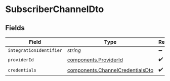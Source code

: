# SubscriberChannelDto


## Fields

| Field                                                                                | Type                                                                                 | Required                                                                             | Description                                                                          |
| ------------------------------------------------------------------------------------ | ------------------------------------------------------------------------------------ | ------------------------------------------------------------------------------------ | ------------------------------------------------------------------------------------ |
| `integrationIdentifier`                                                              | *string*                                                                             | :heavy_minus_sign:                                                                   | N/A                                                                                  |
| `providerId`                                                                         | [components.ProviderId](../../models/components/providerid.md)                       | :heavy_check_mark:                                                                   | N/A                                                                                  |
| `credentials`                                                                        | [components.ChannelCredentialsDto](../../models/components/channelcredentialsdto.md) | :heavy_check_mark:                                                                   | N/A                                                                                  |